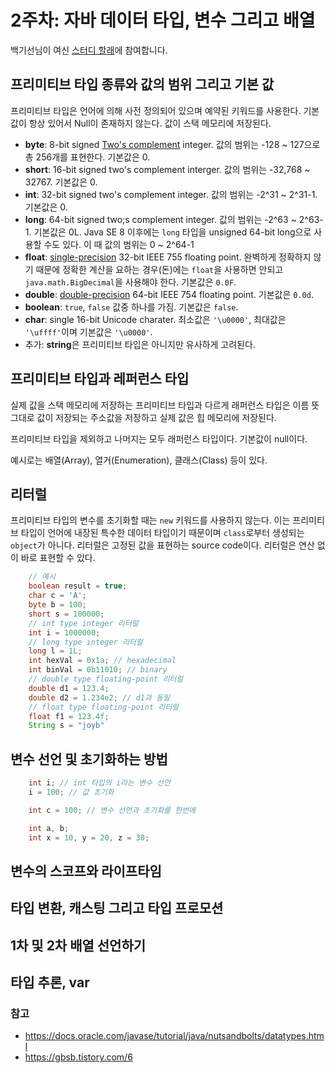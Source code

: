 # 2주차: 자바 데이터 타입, 변수 그리고 배열

백기선님이 여신 [스터디 할래](https://github.com/whiteship/live-study)에 참여합니다.

## 프리미티브 타입 종류와 값의 범위 그리고 기본 값
프리미티브 타입은 언어에 의해 사전 정의되어 있으며 예약된 키워드를 사용한다. 기본값이 항상 있어서 Null이 존재하지 않는다. 값이 스택 메모리에 저장된다.
- **byte**: 8-bit signed [Two's complement](https://en.wikipedia.org/wiki/Two%27s_complement) integer. 값의 범위는 -128 ~ 127으로 총 256개를 표현한다. 기본값은 0.
- **short**: 16-bit signed two's complement interger. 값의 범위는 -32,768 ~ 32767. 기본값은 0.
- **int**: 32-bit signed two's complement integer. 값의 범위는 -2^31 ~ 2^31-1. 기본값은 0.
- **long**: 64-bit signed two;s complement integer. 값의 범위는 -2^63 ~ 2^63-1. 기본값은 0L. Java SE 8 이후에는 `long` 타입을 unsigned 64-bit long으로 사용할 수도 있다. 이 때 값의 범위는 0 ~ 2^64-1
- **float**: [single-precision](https://en.wikipedia.org/wiki/Single-precision_floating-point_format) 32-bit IEEE 755 floating point. 완벽하게 정확하지 않기 때문에 정확한 계산을 요하는 경우(돈)에는 `float`을 사용하면 안되고 `java.math.BigDecimal`을 사용해야 한다. 기본값은 `0.0F`.
- **double**: [double-precision](https://en.wikipedia.org/wiki/Double-precision_floating-point_format) 64-bit IEEE 754 floating point. 기본값은 `0.0d`.
- **boolean**: `true`, `false` 값중 하나를 가짐. 기본값은 `false`.
- **char**: single 16-bit Unicode charater. 최소값은 `'\u0000'`, 최대값은 `'\uffff'`이며 기본값은 `'\u0000'`.
- 추가: **string**은 프리미티브 타입은 아니지만 유사하게 고려된다.

## 프리미티브 타입과 레퍼런스 타입
실제 값을 스택 메모리에 저장하는 프리미티브 타입과 다르게 래퍼런스 타입은 이름 뜻 그대로 값이 저장되는 주소값을 저장하고 실제 값은 힙 메모리에 저장된다.

프리미티브 타입을 제외하고 나머지는 모두 래퍼런스 타입이다.
기본값이 null이다. 

예시로는 배열(Array), 열거(Enumeration), 클래스(Class) 등이 있다.

## 리터럴
프리미티브 타입의 변수를 초기화할 때는 `new` 키워드를 사용하지 않는다. 이는 프리미티브 타입이 언어에 내장된 특수한 데이터 타입이기 때문이며 `class`로부터 생성되는 `object`가 아니다. 리터럴은 고정된 값을 표현하는 source code이다. 리터럴은 연산 없이 바로 표현할 수 있다.
``` java
    // 예시
    boolean result = true;
    char c = 'A';
    byte b = 100;
    short s = 100000;
    // int type integer 리터럴
    int i = 1000000; 
    // long type integer 리터럴
    long l = 1L; 
    int hexVal = 0x1a; // hexadecimal
    int binVal = 0b11010; // binary
    // double type floating-point 리터럴
    double d1 = 123.4;
    double d2 = 1.234e2; // d1과 동일
    // float type floating-point 리터럴
    float f1 = 123.4f;
    String s = "joyb"
```

## 변수 선언 및 초기화하는 방법
``` java
    int i; // int 타입의 i라는 변수 선언
    i = 100; // 값 초기화

    int c = 100; // 변수 선언과 초기화를 한번에

    int a, b;
    int x = 10, y = 20, z = 30;
```

## 변수의 스코프와 라이프타임


## 타입 변환, 캐스팅 그리고 타입 프로모션

## 1차 및 2차 배열 선언하기

## 타입 추론, var

### 참고
- https://docs.oracle.com/javase/tutorial/java/nutsandbolts/datatypes.html
- https://gbsb.tistory.com/6
